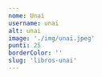 ```yaml
---
nome: Unai
username: unai
alt: unai
image: './img/unai.jpeg'
punti: 25
borderColor: ''
slug: 'libros-unai'
---
```

